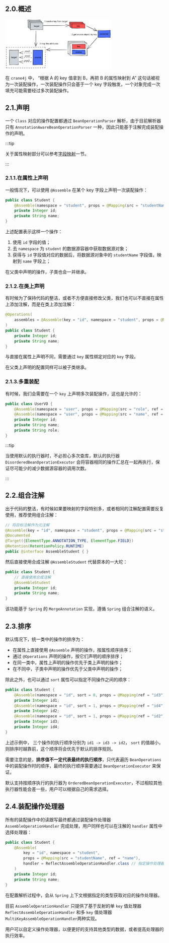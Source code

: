 ## 2.0.概述

<img src="./image-20230220180719411.png" alt="image-20230220180719411" style="zoom:33%;" />

在 `crane4j` 中， “根据 A 的 key 值拿到 B，再把 B 的属性映射到 A” 这句话被视为一次装配操作，一次装配操作只会基于一个 key 字段触发，一个对象完成一次填充可能需要经过多次装配操作。

## 2.1.声明

一个 `Class` 对应的操作配置都通过 `BeanOperationParser` 解析，由于目前解析器只有 `AnnotationAwareBeanOperationParser` 一种，因此只能基于注解完成装配操作的声明。

:::tip

关于属性映射部分可以参考[字段映射](./3.字段映射)一节。

:::

### 2.1.1.在属性上声明

一般情况下，可以使用 `@Assemble` 在某个 key 字段上声明一次装配操作：

~~~java
public class Student {
    @Assemble(namespace = "student", props = @Mapping(src = "studentName", ref = "name"))
    private Integer id;
    private String name;
}
~~~

上述配置表示这样一个操作：

1. 使用 `id` 字段的值；
2. 去 `namespace` 为 `student` 的数据源容器中获取数据源对象；
3. 获得与 `id` 字段值对应的数据后，将数据源对象中的 `studentName` 字段值，映射到 `name` 字段上；

在父类中声明的操作，子类也会一并继承。

### 2.1.2.在类上声明

有时候为了保持代码的整洁，或者不方便直接修改父类，我们也可以不直接在属性上添加注解，而是在类上添加注解：

~~~java
@Operations(
    assembles = @Assemble(key = "id", namespace = "student", props = @Mapping(src = "studentName", ref = "name"))
)
public class Student {
    private Integer id;
    private String name;
}
~~~

与直接在属性上声明不同，需要通过 `key` 属性绑定对应的 `key` 字段。

在父类上声明的配置同样可以被子类继承。

### 2.1.3.多重装配

有时候，我们会需要在一个 `key` 上声明多次装配操作，这也是允许的：

~~~java
public class UserVO {
    @Assemble(namespace = "user", props = @Mapping(src = "role", ref = "role"), groups = "admin")
    @Assemble(namespace = "user", props = @Mapping(src = "name", ref = "name"), groups = {"base", "admin"})
    private Integer id;
    private String name;
    private String role;
}
~~~

:::tip

当使用默认的执行器时，不必担心多次查库，默认的执行器 `DisorderedBeanOperationExecutor` 会将容器相同的操作汇总在一起再执行，保证尽可能少的减少数据源容器的调用次数。

:::

## 2.2.组合注解

出于代码的整洁，有时候如果要映射的字段特别多，或者相同的注解配置需要反复使用，推荐使用组合注解：

~~~java
// 将目标注解作为元注解
@Assemble(key = "id", namespace = "student", props = @Mapping(src = "studentName", ref = "name"))
@Documented
@Target({ElementType.ANNOTATION_TYPE, ElementType.FIELD})
@Retention(RetentionPolicy.RUNTIME)
public @interface AssembleStudent { }
~~~

然后直接使用合成注解 `@AssembleStudent` 代替原本的一大坨：

~~~java
public class Student {
    // 直接使用合成注解
    @AssembleStudent
    private Integer id;
    private String name;
}
~~~

该功能基于 `Spring` 的 `MergeAnnotation` 实现，遵循 `Spring` 组合注解的语义。

## 2.3.排序

默认情况下，统一类中的操作的排序为：

- 在属性上直接使用 `@Assemble` 声明的操作，按属性顺序排序；
- 通过 `@Operations` 声明的操作，按它们声明的顺序排序；
- 在同一类中，属性上声明的操作优先于类上声明的操作；
- 在不同中，子类中声明的操作优先于父类中声明的操作；

除此之外，也可以通过 `sort` 属性可以指定不同操作之间的顺序：

~~~java
public class Student {
    @Assemble(namespace = "id", sort = 0, props = @Mapping(ref = "id3"))
    private Integer id1;
    @Assemble(namespace = "id", sort = 1, props = @Mapping(ref = "id4"))
    private Integer id2;
    @Assemble(namespace = "id", sort = 1, props = @Mapping(ref = "id2"))
    private Integer id3;
    private Integer id4;
}
~~~

上述示例中， 三个操作的执行顺序分别为 `id1 -> id3 -> id2`， `sort` 的值越小，则排序时越靠前，这个顺序将会优先于默认的排序规则。

需要注意的是，**排序值不一定代表最终的执行顺序**，只代表遍历 `BeanOperations` 中的装配操作时的顺序，最终的执行顺序需要通过 `BeanOperationExecutor` 来保证。

默认支持按顺序执行的执行器为 `OrderedBeanOperationExecutor`，不过相较其他执行器性能会差一些，用户可以根据自己的需求选择。

## 2.4.装配操作处理器

所有的装配操作中的读跟写最终都通过装配操作处理器 `AssembleOperationHandler` 完成处理，用户同样也可以在注解的 `handler` 属性中选择处理器：

~~~java
public class Student {
    @Assemble(
        key = "id", namespace = "student", 
        props = @Mapping(src = "studentName", ref = "name"),
        handler = ReflectAssembleOperationHandler.class // 指定操作处理器
    )
    private Integer id;
    private String name;
}
~~~

在配置解析过程中，会从 `Spring` 上下文根据指定的类型获取对应的操作处理器。

目前 `AssembleOperationHandler` 只提供了基于反射的单 `key` 值处理器 `ReflectAssembleOperationHandler` 和多 `key` 值处理器 `MultiKeyAssembleOperationHandler`两种实现。

用户可以自定义操作处理器，以便更好的支持其他类型的数据，或者提高处理器的执行效率。